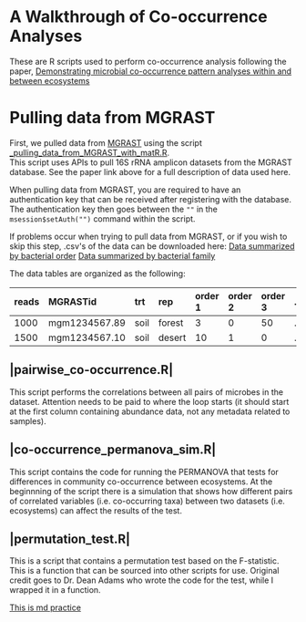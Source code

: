 A Walkthrough of Co-occurrence Analyses
=============

These are R scripts used to perform co-occurrence analysis following the paper,
 [Demonstrating microbial co-occurrence pattern analyses within and between ecosystems](http://journal.frontiersin.org/Journal/10.3389/fmicb.2014.00358/full)

Pulling data from MGRAST
===========

First, we pulled data from [MGRAST](http://metagenomics.anl.gov/) using the script
 [_pulling_data_from_MGRAST_with_matR.R](https://raw.githubusercontent.com/ryanjw/co-occurrence/master/pulling_data_from_MGRAST_with_matR.R).  
This script uses APIs to pull 16S rRNA amplicon datasets from the MGRAST database. See the paper link above for a full description of data used here.  

When pulling data from MGRAST, you are required to have an authentication key that can be received after registering with the database.  The authentication 
key then goes between the ``""`` in the ``msession$setAuth("")`` command within the script.    

If problems occur when trying to pull data from MGRAST, or if you wish to skip this step, .csv's of the data can be downloaded here:
[Data summarized by bacterial order](https://github.com/ryanjw/co-occurrence/blob/master/data/total_order_info.csv)
[Data summarized by bacterial family](https://github.com/ryanjw/co-occurrence/blob/master/data/total_family_info.csv)

The data tables are organized as the following:

|reads|MGRASTid|trt|rep|order 1|order 2|order 3|...|
|:----|:-------|:--|:--|:------|:------|:------|:--|
|1000 |mgm1234567.89|soil|forest|3|0|50|...|
|1500 |mgm1234567.10|soil|desert|10|1|0|...|

|pairwise_co-occurrence.R|
--------------------------

This script performs the correlations between all pairs of microbes in the dataset.  Attention needs to be paid to where the loop starts (it should start at the first column containing abundance data, not any metadata related to samples).

|co-occurrence_permanova_sim.R|
-------------------------------

This script contains the code for running the PERMANOVA that tests for differences in community co-occurrence between ecosystems.  At the beginnning of the script there is a simulation that shows how different pairs of correlated variables (i.e. co-occurring taxa) between two datasets (i.e. ecosystems) can affect the results of the test. 

|permutation_test.R|
--------------------

This is a script that contains a permutation test based on the F-statistic.  This is a function that can be sourced into other scripts for use.  Original credit goes to Dr. Dean Adams who wrote the code for the test, while I wrapped it in a function.


[This is md practice](http://co-occurrence.readthedocs.org/en/latest/practice/)
